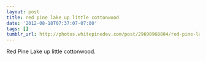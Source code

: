 ```yaml
---
layout: post
title: red pine lake up little cottonwood
date: '2012-08-18T07:37:07-07:00'
tags: []
tumblr_url: http://photos.whitepinedev.com/post/29690968804/red-pine-lake-up-little-cottonwood
---
```

Red Pine Lake up little cottonwood.
